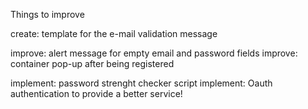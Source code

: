 Things to improve

create: template for the e-mail validation message

improve: alert message for empty email and password fields
improve: container pop-up after being registered

implement: password strenght checker script
implement: Oauth authentication to provide a better service!